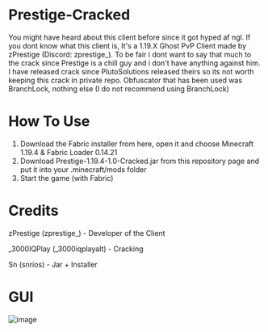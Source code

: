 # Prestige-Cracked
You might have heard about this client before since it got hyped af ngl. If you dont know what this client is, It's a 1.19.X Ghost PvP Client made by zPrestige (Discord: zprestige_). To be fair i dont want to say that much to the crack since Prestige is a chill guy and i don't have anything against him. I have released crack since PlutoSolutions released theirs so its not worth keeping this crack in private repo. Obfuscator that has been used was BranchLock, nothing else (I do not recommend using BranchLock)

# How To Use
1. Download the Fabric installer from here, open it and choose Minecraft 1.19.4 & Fabric Loader 0.14.21
2. Download Prestige-1.19.4-1.0-Cracked.jar from this repository page and put it into your .minecraft/mods folder
3. Start the game (with Fabric)

# Credits
zPrestige (zprestige_) - Developer of the Client

_3000IQPlay (_3000iqplayalt) - Cracking

Sn (snrios) - Jar + Installer

# GUI
![image](https://github.com/3000IQPlay/Prestige-Cracked/assets/75604883/8fa4b3d3-9af2-49aa-b404-03d5c9358a06)
